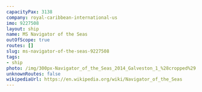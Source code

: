 ```yaml
---
capacityPax: 3138
company: royal-caribbean-international-us
imo: 9227508
layout: ship
name: MS Navigator of the Seas
outOfScope: true
routes: []
slug: ms-navigator-of-the-seas-9227508
tags:
- ship
photo: /img/300px-Navigator_of_the_Seas_2014_Galveston_1_%28cropped%29.JPG
unknownRoutes: false
wikipediaUrl: https://en.wikipedia.org/wiki/Navigator_of_the_Seas
---
```

